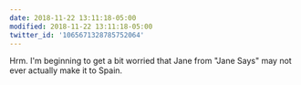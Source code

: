 ```yaml
---
date: 2018-11-22 13:11:18-05:00
modified: 2018-11-22 13:11:18-05:00
twitter_id: '1065671328785752064'
---
```


  Hrm. I'm beginning to get a bit worried that Jane from "Jane Says" may not ever actually make it to Spain.